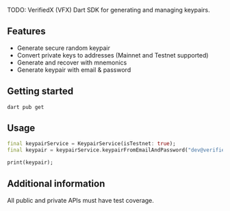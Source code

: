 <!-- 
This README describes the package. If you publish this package to pub.dev,
this README's contents appear on the landing page for your package.

For information about how to write a good package README, see the guide for
[writing package pages](https://dart.dev/tools/pub/writing-package-pages). 

For general information about developing packages, see the Dart guide for
[creating packages](https://dart.dev/guides/libraries/create-packages)
and the Flutter guide for
[developing packages and plugins](https://flutter.dev/to/develop-packages). 
-->

TODO: VerifiedX (VFX) Dart SDK for generating and managing keypairs.

## Features

- Generate secure random keypair
- Convert private keys to addresses (Mainnet and Testnet supported)
- Generate and recover with mnemonics
- Generate keypair with email & password

## Getting started

```
dart pub get
```

## Usage


```dart
final keypairService = KeypairService(isTestnet: true);
final keypair = keypairService.keypairFromEmailAndPassword("dev@verifiedx.io", "tokenized");

print(keypair);
```

## Additional information

All public and private APIs must have test coverage.
